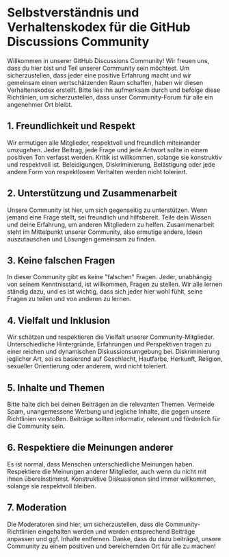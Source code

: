 # Selbstverständnis und Verhaltenskodex für die GitHub Discussions Community

Willkommen in unserer GitHub Discussions Community! Wir freuen uns, dass du hier bist und Teil unserer Community sein möchtest. Um sicherzustellen, dass jeder eine positive Erfahrung macht und wir gemeinsam einen wertschätzenden Raum schaffen, haben wir diesen Verhaltenskodex erstellt. Bitte lies ihn aufmerksam durch und befolge diese Richtlinien, um sicherzustellen, dass unser Community-Forum für alle ein angenehmer Ort bleibt.

## 1. Freundlichkeit und Respekt

Wir ermutigen alle Mitglieder, respektvoll und freundlich miteinander umzugehen. Jeder Beitrag, jede Frage und jede Antwort sollte in einem positiven Ton verfasst werden. Kritik ist willkommen, solange sie konstruktiv und respektvoll ist. Beleidigungen, Diskriminierung, Belästigung oder jede andere Form von respektlosem Verhalten werden nicht toleriert.

## 2. Unterstützung und Zusammenarbeit

Unsere Community ist hier, um sich gegenseitig zu unterstützen. Wenn jemand eine Frage stellt, sei freundlich und hilfsbereit. Teile dein Wissen und deine Erfahrung, um anderen Mitgliedern zu helfen. Zusammenarbeit steht im Mittelpunkt unserer Community, also ermutige andere, Ideen auszutauschen und Lösungen gemeinsam zu finden.

## 3. Keine falschen Fragen

In dieser Community gibt es keine "falschen" Fragen. Jeder, unabhängig von seinem Kenntnisstand, ist willkommen, Fragen zu stellen. Wir alle lernen ständig dazu, und es ist wichtig, dass sich jeder hier wohl fühlt, seine Fragen zu teilen und von anderen zu lernen.

## 4. Vielfalt und Inklusion

Wir schätzen und respektieren die Vielfalt unserer Community-Mitglieder. Unterschiedliche Hintergründe, Erfahrungen und Perspektiven tragen zu einer reichen und dynamischen Diskussionsumgebung bei. Diskriminierung jeglicher Art, sei es basierend auf Geschlecht, Hautfarbe, Herkunft, Religion, sexueller Orientierung oder anderem, wird nicht toleriert.

## 5. Inhalte und Themen

Bitte halte dich bei deinen Beiträgen an die relevanten Themen. Vermeide Spam, unangemessene Werbung und jegliche Inhalte, die gegen unsere Richtlinien verstoßen. Beiträge sollten informativ, relevant und förderlich für die Community sein.

## 6. Respektiere die Meinungen anderer

Es ist normal, dass Menschen unterschiedliche Meinungen haben. Respektiere die Meinungen anderer Mitglieder, auch wenn du nicht mit ihnen übereinstimmst. Konstruktive Diskussionen sind immer willkommen, solange sie respektvoll bleiben.

## 7. Moderation

Die Moderatoren sind hier, um sicherzustellen, dass die Community-Richtlinien eingehalten werden und werden entsprechend Beiträge anpassen und ggf. Inhalte entfernen. 
Danke, dass du dazu beiträgst, unsere Community zu einem positiven und bereichernden Ort für alle zu machen!
